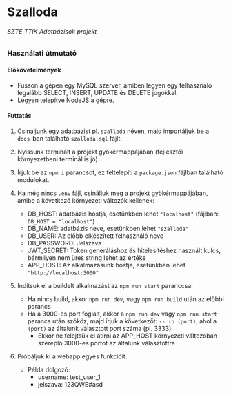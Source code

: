 # Szalloda

###### SZTE TTIK Adatbázisok projekt

### Használati útmutató

#### Előkövetelmények

- Fusson a gépen egy MySQL szerver, amiben legyen egy felhasználó legalább SELECT, INSERT, UPDATE és DELETE jogokkal.
- Legyen telepítve [NodeJS](https://nodejs.org/en) a gépre.

#### Futtatás

1. Csináljunk egy adatbázist pl. `szalloda` néven, majd importáljuk be a `docs`-ban található `szalloda.sql` fájlt.
2. Nyissunk terminált a projekt gyökérmappájában (fejlesztői környezetbeni terminál is jó).
3. Írjuk be az `npm i` parancsot, ez feltelepíti a `package.json` fájlban található modulokat.
4. Ha még nincs `.env` fájl, csináljuk meg a projekt gyökérmappájában, amibe a következő környezeti változók kellenek:
    - DB_HOST: adatbázis hostja, esetünkben lehet `"localhost"` (fájlban: `DB_HOST = "localhost"`)
    - DB_NAME: adatbázis neve, esetünkben lehet `"szalloda"`
    - DB_USER: Az előbb elkészített felhasználó neve
    - DB_PASSWORD: Jelszava
    - JWT_SECRET: Token generáláshoz és hitelesítéshez használt kulcs, bármilyen nem üres string lehet az értéke
    - APP_HOST: Az alkalmazásunk hostja, esetünkben lehet `"http://localhost:3000"`
5. Indítsuk el a buildelt alkalmazást az `npm run start` paranccsal
    - Ha nincs build, akkor `npm run dev`, vagy `npm run build` után az előbbi parancs
    - Ha a 3000-es port foglalt, akkor a `npm run dev` vagy `npm run start` parancs után szóköz, majd írjuk a következőt: `-- -p (port)`, ahol a `(port)` az általunk választott port száma (pl. 3333)
        - Ekkor ne felejtsük el átírni az APP_HOST környezeti változóban szereplő 3000-es portot az általunk választottra

6. Próbáljuk ki a webapp egyes funkcióit.
    - Példa dolgozó:
        - username: test_user_1
        - jelszava: 123QWE#asd
